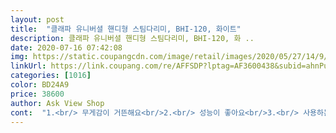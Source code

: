 ```yaml
---
layout: post 
title:  "클래파 유니버셜 핸디형 스팀다리미, BHI-120, 화이트" 
description: 클래파 유니버셜 핸디형 스팀다리미, BHI-120, 화 ..
date: 2020-07-16 07:42:08 
img: https://static.coupangcdn.com/image/retail/images/2020/05/27/14/9/f1e72592-1826-48cb-84ae-5e231d1286b0.jpg 
linkUrl: https://link.coupang.com/re/AFFSDP?lptag=AF3600438&subid=ahnPublicAsk&pageKey=1662853638&itemId=2833237441&vendorItemId=70822655140&traceid=V0-113-c80edddb48af41c8 
categories: [1016] 
color: BD24A9 
price: 38600 
author: Ask View Shop 
cont:  "1.<br/> 무게감이 거뜬해요<br/>2.<br/> 성능이 좋아요<br/>3.<br/> 사용하는데 불편함이 없어요<br/>4.<br/>젤좋았던건 솔브러쉬가 있다는거예요 옷에 빗질을 해준다고 해야할까요 빗질을 하면 증기침투가 빨라서 후다닥 다리미질을 할수있다는거예요 바쁜시간에 금방 쓰윽다리미질 완벽하게 외출도 문제없어요<br/>가격대비 대만족 이정도까지 쫙쫙 잘펴지다니  놀라움<br/>강력하고 빠른 다리미질에 한번더 반한 요 제품<br/>결론은 가격대비  성능 대만족입니다  왜이제야 샀는지 신랑 아가옷도 문제없네요<br/>그리고 뚜껑 열자마자 저를 반겨주는 방열장갑!ㅋㅋ<br/>기능만 많고 쓰기 어려운 다리미보다 파워도 좋고 사용법도 간단하고 튼튼한데 가격도 저렴해서 넘 좋아요.<br/><br/>묵직함이 있어서 무거울줄 알았는데 노노 한손안에 쏴악들어와서 한손으로 잡고 쉽게 편히 사용할수있네요<br/>물통 크기도 적당하구.<br/>.<br/>근데 물채우는 비커는 용량에 비해 왜 그리 귀여운지 ㅋㅋㅋㅋㅋㅋㅋㅋㅋㅋ<br/>뭐니해도 다리미질이 잘되어야 하잖아요 남방 10개도 문제없이 한방에 쏴악끝낼수 있네요<br/>뭐든 잡고 하면 편안해야 하잖아요 물탱크도 앙증맞아서 또로로  물넘고 1분도 안되서 예열이 빨라 바로 사용가능하네요<br/>방열장갑! 방열장갑!<br/>버튼 완전 직관적!<br/>버튼도 쉽게 또딱 분사버튼 연속버튼 위아래 원하는 버튼만 누름 바로 발사 자동으로 분사되니 손쉽게 사용할수 있는거 같아요<br/>사용법 초간단해서 기계치인 저희 엄마도 거뜬하게 사용하시구요<br/>사용법이 불편하고 공간을 많이 차지하는 다리미때문에 요기저기 알아보다 발견한 요 제품 사진상 보니 크기가 만만치 않겠구나 생각했는데 막상 받아 보니 한손에 들어 오는 그립감이 참 맘에 드는 제품이더군요<br/>살짝 무게감이 있긴 하지만 제가 들구 쓰기에도 충분한 무게감이라 무겁다는 생각이 들지는 않더라구요<br/>아까도 썼지만 방열장갑에서 정말 넘 감동.<br/>.<br/><br/>아무래두 일과 육아  집안일을 하는 주부로서 뭐든 편하구빠르게 할수있는게 전 좋더라구요 시간낭비 오래걸림 돌쟁이 아가가 기다려주지않거든요<br/>안정감있게 서있어서 덤벙거리는 저도 안쓰러트리고 잘 쓰고 있구요 ㅋㅋ<br/>여러분! 방열장갑이 들어있어요!ㅋㅋㅋㅋㅋ<br/>외출하려고 옷을 입다보면 신랑옷이 많이 구겨져 있더라구요<br/>요즘 부쩍 드레스코드에 남방이 빠지지 않더라구요<br/>이거 하나로 이렇게 행복해지다니.<br/>.<br/><br/>이젠 꼼꼼하게 주름 필 수 있어요 ㅋㅋㅋㅋ<br/>일단 디자인이 고급지구 쓰지도 않는 구성품 사용법 익히고 보관공간 찾느라 머리아프지 않아서 좋아요!<br/>작은몸체에도 불가하고 다려지는 면적이 상상을 초월하네요 블라우스 기준으로 45번 왔다갔다 하니 앞쪽면이 눈깜짝 할새에 잔주름이 사라지더라구요 한통을 다 채워 다렸지만 물이 아직 반절이 남아 있는... <br/> 제가 써본결과 34벌은 충분히 다릴수 있을거 같아요<br/>전체적으로 휴대랑 사용법이 편리해서 추천꾸욱 눌러 드립니다.<br/> 바쁘게 출근할때 잔주름 걱정이라면 이 제품 꼭 한번 써보시길 추천드려여<br/>제가 다린 치마가 오래 눌려있던 탓에 다림질을 해도 주름이 잘 안펴졌는데 몇분 다리지도 않았는데 싹 펴졌어요.<br/><br/>조금 불편한점이 있다면 물을 채우고 사용하다보니 은근히 무게감이 나간다는,,, 물안넣고 들었을때는 그렇게 무겁게 느껴지지는 않았는데 한두벌 다리기에는 충분할거 같아요<br/>줄 길이도 넉넉해서 옷걸이에 걸어서 다리기도 좋아요.<br/><br/>직장맘이다 보니 일일이 신랑옷을 체크할수가 없어서 넘 신경을 못써준거 같아 스팀 다리미(주름펴기) 검색해서 알게 되었네요<br/>진짜 강추합니다!<br/>진짜 생각도 못했는데! 다림질 할때마다 손이 뜨거워서 못다리는 부분이 아쉬웠거든요.<br/><br/>쿠팡맨 짱짱맨!<br/>포장이 그냥 가게에서 파는것마냥 조촐해서 걱정했는데 박스에 그 흔한 눌리거나 긁힌자국 하나 없이 곱게 왔어요<br/>" 
---
```


